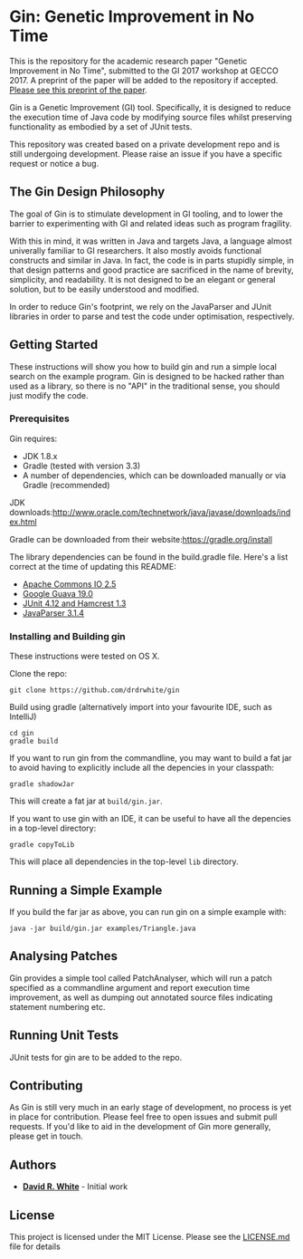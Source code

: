 # Gin: Genetic Improvement in No Time

This is the repository for the academic research paper "Genetic Improvement in No Time", submitted to the GI 2017 workshop at GECCO 2017. A preprint of the paper will be added to the repository if accepted. [Please see this preprint of the paper](doc/gin.pdf).

Gin is a Genetic Improvement (GI) tool. Specifically, it is designed to reduce the execution time of Java code by modifying source files whilst preserving functionality as embodied by a set of JUnit tests.

This repository was created based on a private development repo and is still undergoing
development. Please raise an issue if you have a specific request or notice a bug.

## The Gin Design Philosophy

The goal of Gin is to stimulate development in GI tooling, and to lower the barrier to experimenting with GI and related ideas such as program fragility.

With this in mind, it was written in Java and targets Java, a language almost univerally familiar to GI researchers. It also mostly avoids functional constructs and similar in Java. In fact, the code is in parts stupidly simple, in that design patterns and good practice are sacrificed in the name of brevity, simplicity, and readability. It is not designed to be an elegant or general solution, but to be easily understood and modified.

In order to reduce Gin's footprint, we rely on the JavaParser and JUnit libraries in order to parse and test the code under optimisation, respectively.

## Getting Started

These instructions will show you how to build gin and run a simple local search on the example program. Gin is designed to be hacked rather than used as a library, so there is no "API" in the traditional sense, you should just modify the code.

### Prerequisites

Gin requires:

* JDK 1.8.x
* Gradle (tested with version 3.3)
* A number of dependencies, which can be downloaded manually or via Gradle (recommended)

JDK downloads:<http://www.oracle.com/technetwork/java/javase/downloads/index.html>

Gradle can be downloaded from their website:<https://gradle.org/install>

The library dependencies can be found in the build.gradle file. Here's a list correct at the time of updating this README:

* [Apache Commons IO 2.5](https://commons.apache.org/proper/commons-io/download_io.cgi)
* [Google Guava 19.0](https://github.com/google/guava/wiki/Release19)
* [JUnit 4.12 and Hamcrest 1.3](https://github.com/junit-team/junit4/wiki/Download-and-Install)
* [JavaParser 3.1.4](https://github.com/javaparser)

### Installing and Building gin

These instructions were tested on OS X.

Clone the repo:

```
git clone https://github.com/drdrwhite/gin
```

Build using gradle (alternatively import into your favourite IDE, such as IntelliJ)

```
cd gin
gradle build
```

If you want to run gin from the commandline, you may want to build a fat jar to avoid having to explicitly include all the depencies in your classpath:

```
gradle shadowJar
```

This will create a fat jar at `build/gin.jar`.

If you want to use gin with an IDE, it can be useful to have all the depencies in a top-level directory:

```
gradle copyToLib
```

This will place all dependencies in the top-level `lib` directory.

## Running a Simple Example

If you build the far jar as above, you can run gin on a simple example with:

```
java -jar build/gin.jar examples/Triangle.java
```

## Analysing Patches

Gin provides a simple tool called PatchAnalyser, which will run a patch specified as a commandline argument and report execution time improvement, as well as dumping out annotated source files indicating statement numbering etc.

## Running Unit Tests

JUnit tests for gin are to be added to the repo.

## Contributing

As Gin is still very much in an early stage of development, no process is yet in place for contribution. Please feel free to open issues and submit pull requests. If you'd like to aid in the development of Gin more generally, please get in touch.

## Authors

* **[David R. White](http://www.davidrwhite.co.uk)** - Initial work

## License

This project is licensed under the MIT License. Please see the [LICENSE.md](LICENSE.md) file for details
